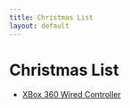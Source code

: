 ```yaml
---
title: Christmas List
layout: default
---
```


# Christmas List

* [XBox 360 Wired Controller](http://www.amazon.com/Xbox-360-Wired-Controller-Black/dp/B003ZSN600/ref=sr_1_1?s=videogames&ie=UTF8&qid=1320688049&sr=1-1)
